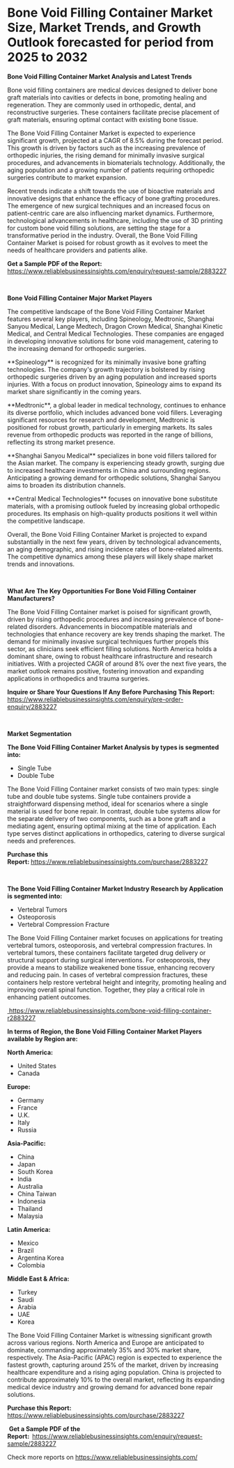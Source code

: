 <p><h1>Bone Void Filling Container Market Size, Market Trends, and Growth Outlook forecasted for period from 2025 to 2032</h1></p><p><strong>Bone Void Filling Container Market Analysis and Latest Trends</strong></p>
<p><p>Bone void filling containers are medical devices designed to deliver bone graft materials into cavities or defects in bone, promoting healing and regeneration. They are commonly used in orthopedic, dental, and reconstructive surgeries. These containers facilitate precise placement of graft materials, ensuring optimal contact with existing bone tissue.</p><p>The Bone Void Filling Container Market is expected to experience significant growth, projected at a CAGR of 8.5% during the forecast period. This growth is driven by factors such as the increasing prevalence of orthopedic injuries, the rising demand for minimally invasive surgical procedures, and advancements in biomaterials technology. Additionally, the aging population and a growing number of patients requiring orthopedic surgeries contribute to market expansion.</p><p>Recent trends indicate a shift towards the use of bioactive materials and innovative designs that enhance the efficacy of bone grafting procedures. The emergence of new surgical techniques and an increased focus on patient-centric care are also influencing market dynamics. Furthermore, technological advancements in healthcare, including the use of 3D printing for custom bone void filling solutions, are setting the stage for a transformative period in the industry. Overall, the Bone Void Filling Container Market is poised for robust growth as it evolves to meet the needs of healthcare providers and patients alike.</p></p>
<p><strong>Get a Sample PDF of the Report:&nbsp;</strong> <a href="https://www.reliablebusinessinsights.com/enquiry/request-sample/2883227?utm_campaign=3133&utm_medium=2&utm_source=Github&utm_content=ia&utm_term=13032025&utm_id=bone-void-filling-container">https://www.reliablebusinessinsights.com/enquiry/request-sample/2883227</a></p>
<p>&nbsp;</p>
<p><strong>Bone Void Filling Container Major Market Players</strong></p>
<p><p>The competitive landscape of the Bone Void Filling Container Market features several key players, including Spineology, Medtronic, Shanghai Sanyou Medical, Lange Medtech, Dragon Crown Medical, Shanghai Kinetic Medical, and Central Medical Technologies. These companies are engaged in developing innovative solutions for bone void management, catering to the increasing demand for orthopedic surgeries.</p><p>**Spineology** is recognized for its minimally invasive bone grafting technologies. The company's growth trajectory is bolstered by rising orthopedic surgeries driven by an aging population and increased sports injuries. With a focus on product innovation, Spineology aims to expand its market share significantly in the coming years.</p><p>**Medtronic**, a global leader in medical technology, continues to enhance its diverse portfolio, which includes advanced bone void fillers. Leveraging significant resources for research and development, Medtronic is positioned for robust growth, particularly in emerging markets. Its sales revenue from orthopedic products was reported in the range of billions, reflecting its strong market presence.</p><p>**Shanghai Sanyou Medical** specializes in bone void fillers tailored for the Asian market. The company is experiencing steady growth, surging due to increased healthcare investments in China and surrounding regions. Anticipating a growing demand for orthopedic solutions, Shanghai Sanyou aims to broaden its distribution channels.</p><p>**Central Medical Technologies** focuses on innovative bone substitute materials, with a promising outlook fueled by increasing global orthopedic procedures. Its emphasis on high-quality products positions it well within the competitive landscape. </p><p>Overall, the Bone Void Filling Container Market is projected to expand substantially in the next few years, driven by technological advancements, an aging demographic, and rising incidence rates of bone-related ailments. The competitive dynamics among these players will likely shape market trends and innovations.</p></p>
<p>&nbsp;</p>
<p><strong>What Are The Key Opportunities For Bone Void Filling Container Manufacturers?</strong></p>
<p><p>The Bone Void Filling Container market is poised for significant growth, driven by rising orthopedic procedures and increasing prevalence of bone-related disorders. Advancements in biocompatible materials and technologies that enhance recovery are key trends shaping the market. The demand for minimally invasive surgical techniques further propels this sector, as clinicians seek efficient filling solutions. North America holds a dominant share, owing to robust healthcare infrastructure and research initiatives. With a projected CAGR of around 8% over the next five years, the market outlook remains positive, fostering innovation and expanding applications in orthopedics and trauma surgeries.</p></p>
<p><strong>Inquire or Share Your Questions If Any Before Purchasing This Report:</strong> <a href="https://www.reliablebusinessinsights.com/enquiry/pre-order-enquiry/2883227?utm_campaign=3133&utm_medium=2&utm_source=Github&utm_content=ia&utm_term=13032025&utm_id=bone-void-filling-container">https://www.reliablebusinessinsights.com/enquiry/pre-order-enquiry/2883227</a></p>
<p>&nbsp;</p>
<p><strong>Market Segmentation</strong></p>
<p><strong>The Bone Void Filling Container Market Analysis by types is segmented into:</strong></p>
<p><ul><li>Single Tube</li><li>Double Tube</li></ul></p>
<p><p>The Bone Void Filling Container market consists of two main types: single tube and double tube systems. Single tube containers provide a straightforward dispensing method, ideal for scenarios where a single material is used for bone repair. In contrast, double tube systems allow for the separate delivery of two components, such as a bone graft and a mediating agent, ensuring optimal mixing at the time of application. Each type serves distinct applications in orthopedics, catering to diverse surgical needs and preferences.</p></p>
<p><strong>Purchase this Report:&nbsp;</strong><a href="https://www.reliablebusinessinsights.com/purchase/2883227?utm_campaign=3133&utm_medium=2&utm_source=Github&utm_content=ia&utm_term=13032025&utm_id=bone-void-filling-container">https://www.reliablebusinessinsights.com/purchase/2883227</a></p>
<p>&nbsp;</p>
<p><strong>The Bone Void Filling Container Market Industry Research by Application is segmented into:</strong></p>
<p><ul><li>Vertebral Tumors</li><li>Osteoporosis</li><li>Vertebral Compression Fracture</li></ul></p>
<p><p>The Bone Void Filling Container market focuses on applications for treating vertebral tumors, osteoporosis, and vertebral compression fractures. In vertebral tumors, these containers facilitate targeted drug delivery or structural support during surgical interventions. For osteoporosis, they provide a means to stabilize weakened bone tissue, enhancing recovery and reducing pain. In cases of vertebral compression fractures, these containers help restore vertebral height and integrity, promoting healing and improving overall spinal function. Together, they play a critical role in enhancing patient outcomes.</p></p>
<p><a href="https://www.reliablebusinessinsights.com/bone-void-filling-container-r2883227?utm_campaign=3133&utm_medium=2&utm_source=Github&utm_content=ia&utm_term=13032025&utm_id=bone-void-filling-container">&nbsp;https://www.reliablebusinessinsights.com/bone-void-filling-container-r2883227</a></p>
<p><strong>In terms of Region, the Bone Void Filling Container Market Players available by Region are:</strong></p>
<p>
    <p> <strong> North America: </strong>
        <ul>
            <li>United States</li>
            <li>Canada</li>
        </ul>
        </p> 
    <p> <strong> Europe: </strong>
        <ul>
            <li>Germany</li>
            <li>France</li>
            <li>U.K.</li>
            <li>Italy</li>
            <li>Russia</li>
        </ul>
        </p> 
    <p> <strong> Asia-Pacific: </strong>
        <ul>
            <li>China</li>
            <li>Japan</li>
            <li>South Korea</li>
            <li>India</li>
            <li>Australia</li>
            <li>China Taiwan</li>
            <li>Indonesia</li>
            <li>Thailand</li>
            <li>Malaysia</li>
        </ul>
        </p> 
    <p> <strong> Latin America: </strong>
        <ul>
            <li>Mexico</li>
            <li>Brazil</li>
            <li>Argentina Korea</li>
            <li>Colombia</li>
        </ul>
        </p> 
    <p> <strong> Middle East & Africa: </strong>
        <ul>
            <li>Turkey</li>
            <li>Saudi</li>
            <li>Arabia</li>
            <li>UAE</li>
            <li>Korea</li>
        </ul>
    </p>
    </p>
<p><p>The Bone Void Filling Container Market is witnessing significant growth across various regions. North America and Europe are anticipated to dominate, commanding approximately 35% and 30% market share, respectively. The Asia-Pacific (APAC) region is expected to experience the fastest growth, capturing around 25% of the market, driven by increasing healthcare expenditure and a rising aging population. China is projected to contribute approximately 10% to the overall market, reflecting its expanding medical device industry and growing demand for advanced bone repair solutions.</p></p>
<p><strong>Purchase this Report: </strong><a href="https://www.reliablebusinessinsights.com/purchase/2883227?utm_campaign=3133&utm_medium=2&utm_source=Github&utm_content=ia&utm_term=13032025&utm_id=bone-void-filling-container">https://www.reliablebusinessinsights.com/purchase/2883227</a></p>
<p>&nbsp;<strong>Get a Sample PDF of the Report:&nbsp;&nbsp;</strong><a href="https://www.reliablebusinessinsights.com/enquiry/request-sample/2883227?utm_campaign=3133&utm_medium=2&utm_source=Github&utm_content=ia&utm_term=13032025&utm_id=bone-void-filling-container">https://www.reliablebusinessinsights.com/enquiry/request-sample/2883227</a></p>
<p><strong></strong></p>
<p>Check more reports on <a href="https://www.reliablebusinessinsights.com/?utm_campaign=3133&utm_medium=2&utm_source=Github&utm_content=ia&utm_term=13032025&utm_id=bone-void-filling-container">https://www.reliablebusinessinsights.com/</a></p>